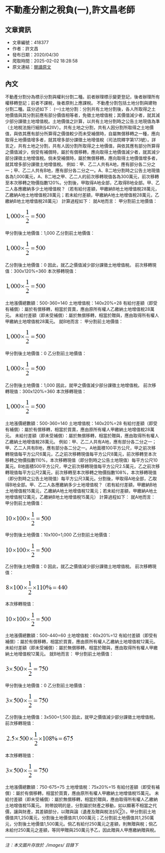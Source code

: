 # 不動產分割之稅負(一),許文昌老師

## 文章資訊
- 文章編號：418377
- 作者：許文昌
- 發布日期：2020/04/30
- 爬取時間：2025-02-02 18:28:58
- 原文連結：[閱讀原文](https://real-estate.get.com.tw/Columns/detail.aspx?no=418377)

## 內文
不動產分割分為標示分割與權利分割二種。前者辦理標示變更登記，後者辦理所有權移轉登記；前者不課稅，後者原則上應課稅。
不動產分割包括土地分割與建物分割二種。茲分述如下：
(一)土地分割：分別共有土地分割後，各人所取得之土地價值與其分割前應有部分價值相等者，免徵土地增值稅；其價值減少者，就其減少部分課徵土地增值稅。土地價值之計算，以共有土地分割時之公告土地現值為準（土地稅法施行細則§42ⅡⅤ）。共有土地之分割，共有人因分割所取得之土地價值，與依其應有部分所算得之價值較少而未受補償時，自屬無償移轉之一種，應向取得土地價值增多者，就其增多部分課徵土地增值稅（司法院釋字第173號）。詳言之，共有土地之分割，共有人因分割所取得之土地價值，與依其應有部分所算得之價值減少，倘受有補償時，屬於有償移轉，應向取得土地價值減少者，就其減少部分課徵土地增值稅。倘未受補償時，屬於無償移轉，應向取得土地價值增多者，就其增多部分課徵土地增值稅。
例如：甲、乙二人共有A地，應有部分各二分之一；甲、乙二人共有B地，應有部分各二分之一。A、B二地分割時之公告土地現值各為1,000萬元，A、B二地之甲、乙二人的前次移轉現值各為300萬元，前次移轉至本次移轉之物價指數120%。分割後，甲取得A地全部，乙取得B地全部。甲、乙二人各應繳納多少土地增值稅？（若有給付差額，甲繳納B地土地增值稅28萬元，乙繳納A地土地增值稅28萬元；若未給付差額，甲繳納A地土地增值稅28萬元，乙繳納B地土地增值稅28萬元）
計算過程如下：
就A地而言：
甲分割前土地價值：

![圖片](./images/418377_ee46003b.png)

甲分割後土地價值：1,000
乙分割前土地價值：

![圖片](./images/418377_ee46003b.png)

乙分割後土地價值：0
因此，就乙之價值減少部分課徵土地增值稅。
前次移轉現值：300x120%=360
本次移轉現值：

![圖片](./images/418377_ee46003b.png)

土地漲價總數額：500-360=140
土地增值稅：140x20%=28
有給付差額（即受有補償）：屬於有償移轉，相當於買賣，應由原所有權人乙繳納土地增值稅28萬元。
未給付差額（即未受補償）：屬於無償移轉，相當於贈與，應由取得所有權人甲繳納土地增值稅28萬元。
就B地而言：
甲分割前土地價值：

![圖片](./images/418377_ee46003b.png)

甲分割後土地價值：0
乙分割前土地價值：

![圖片](./images/418377_ee46003b.png)

乙分割後土地價值：1,000
因此，就甲之價值減少部分課徵土地增值稅。
前次移轉現值：300x120%=360
本次移轉現值：

![圖片](./images/418377_ee46003b.png)

土地漲價總數額：500-360=140
土地增值稅：140x20%=28
有給付差額（即受有補償）：屬於有償移轉，相當於買賣，應由原所有權人甲繳納土地增值稅28萬元。
未給付差額（即未受補償）：屬於無償移轉，相當於贈與，應由取得所有權人乙繳納土地增值稅28萬元。
例如：甲、乙二人共有A地，應有部分各二分之一；甲、乙二人共有B地，應有部分各二分之一。A地面積100平方公尺，甲之前次移轉現值每平方公尺6萬元，乙之前次移轉現值每平方公尺8萬元，前次移轉至本次移轉之物價指數110%，本次移轉現值（即分割時之公告土地現值）每平方公尺10萬元。B地面積500平方公尺，甲之前次移轉現值每平方公尺2.5萬元，乙之前次移轉現值每平方公尺2萬元，前次移轉至本次移轉之物價指數108%，本次移轉現值（即分割時之公告土地現值）每平方公尺3萬元。分割後，甲取得A地全部，乙取得B地全部。甲、乙二人各應繳納多少土地增值稅？（若有給付差額，甲繳納B地土地增值稅15萬元，乙繳納A地土地增值稅12萬元；若未給付差額，甲繳納A地土地增值稅12萬元，乙繳納B地土地增值稅15萬元）
計算過程如下：
就A地而言：
甲分割前土地價值：

![圖片](./images/418377_e708c892.png)

甲分割後土地價值：10x100=1,000
乙分割前土地價值：

![圖片](./images/418377_e708c892.png)

乙分割後土地價值：0
因此，就乙之價值減少部分課徵土地增值稅。
前次移轉現值：

![圖片](./images/418377_e5859bc6.png)

本次移轉現值：

![圖片](./images/418377_e708c892.png)

土地漲價總數額：500-440=60
土地增值稅：60x20%=12
有給付差額（即受有補償）：屬於有償移轉，相當於買賣，應由原所有權人乙繳納土地增值稅12萬元。
未給付差額（即未受補償）：屬於無償移轉，相當於贈與，應由取得所有權人甲繳納土地增值稅12萬元。
就B地而言：
甲分割前土地價值：

![圖片](./images/418377_70e81e1c.png)

甲分割後土地價值：0
乙分割前土地價值：

![圖片](./images/418377_70e81e1c.png)

乙分割後土地價值：3x500=1,500
因此，就甲之價值減少部分課徵土地增值稅。
前次移轉現值：

![圖片](./images/418377_55d86486.png)

本次移轉現值：

![圖片](./images/418377_70e81e1c.png)

土地漲價總數額：750-675=75
土地增值稅：75x20%=15
有給付差額（即受有補償）：屬於有償移轉，相當於買賣，應由原所有權人甲繳納土地增值稅15萬元。
未給付差額（即未受補償）：屬於無償移轉，相當於贈與，應由取得所有權人乙繳納土地增值稅15萬元。
附帶說明的是，分割屬於財產之移動，如以顯著不相當之代價，讓與財產，其差額部分，以贈與論（遺產及贈與稅法§5②）。甲分割前土地價值共1,250萬元，分割後土地價值共1,000萬元；乙分割前土地價值共1,250萬元，分割後土地價值1,500萬元。倘乙有給付250萬元之差額，則無贈與稅；倘乙未給付250萬元之差額，等同甲贈與250萬元予乙，因此贈與人甲應繳納贈與稅。

---
*注：本文圖片存放於 ./images/ 目錄下*
